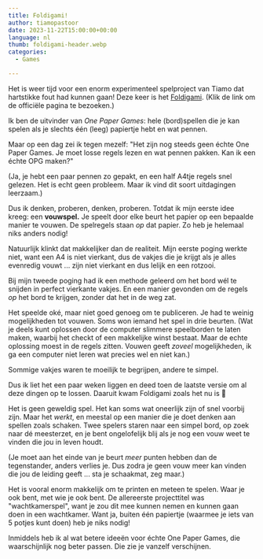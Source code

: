 ```yaml
---
title: Foldigami!
author: tiamopastoor
date: 2023-11-22T15:00:00+00:00
language: nl
thumb: foldigami-header.webp
categories:
  - Games

---
```

Het is weer tijd voor een enorm experimenteel spelproject van Tiamo dat hartstikke fout had kunnen gaan! Deze keer is het [Foldigami][1]. (Klik de link om de officiële pagina te bezoeken.)

Ik ben de uitvinder van _One Paper Games_: hele (bord)spellen die je kan spelen als je slechts één (leeg) papiertje hebt en wat pennen. 

Maar op een dag zei ik tegen mezelf: "Het zijn nog steeds geen échte One Paper Games. Je moet losse regels lezen en wat pennen pakken. Kan ik een échte OPG maken?"

(Ja, je hebt een paar pennen zo gepakt, en een half A4tje regels snel gelezen. Het is echt geen probleem. Maar ik vind dit soort uitdagingen leerzaam.)

Dus ik denken, proberen, denken, proberen. Totdat ik mijn eerste idee kreeg: een **vouwspel.** Je speelt door elke beurt het papier op een bepaalde manier te vouwen. De spelregels staan _op_ dat papier. Zo heb je helemaal niks anders nodig!

Natuurlijk klinkt dat makkelijker dan de realiteit. Mijn eerste poging werkte niet, want een A4 is niet vierkant, dus de vakjes die je krijgt als je alles evenredig vouwt ... zijn niet vierkant en dus lelijk en een rotzooi.

Bij mijn tweede poging had ik een methode geleerd om het bord wél te snijden in perfect vierkante vakjes. En een manier gevonden om de regels _op_ het bord te krijgen, zonder dat het in de weg zat.

Het speelde oké, maar niet goed genoeg om te publiceren. Je had te weinig mogelijkheden tot vouwen. Soms won iemand het spel in drie beurten. (Wat je deels kunt oplossen door de computer slimmere speelborden te laten maken, waarbij het checkt of een makkelijke winst bestaat. Maar de echte oplossing moest in de regels zitten. Vouwen geeft _zoveel_ mogelijkheden, ik ga een computer niet leren wat precies wel en niet kan.) 

Sommige vakjes waren te moeilijk te begrijpen, andere te simpel.

Dus ik liet het een paar weken liggen en deed toen de laatste versie om al deze dingen op te lossen. Daaruit kwam Foldigami zoals het nu is 🙂

Het is geen geweldig spel. Het kan soms wat oneerlijk zijn of snel voorbij zijn. Maar het _werkt_, en meestal op een manier die je doet denken aan spellen zoals schaken. Twee spelers staren naar een simpel bord, op zoek naar dé meesterzet, en je bent ongelofelijk blij als je nog een vouw weet te vinden die jou in leven houdt.

(Je moet aan het einde van je beurt _meer_ punten hebben dan de tegenstander, anders verlies je. Dus zodra je geen vouw meer kan vinden die jou de leiding geeft ... sta je schaakmat, zeg maar.)

Het is vooral enorm makkelijk om te printen en meteen te spelen. Waar je ook bent, met wie je ook bent. De allereerste projecttitel was "wachtkamerspel", want je zou dit mee kunnen nemen en kunnen gaan doen in een wachtkamer. Want ja, buiten één papiertje (waarmee je iets van 5 potjes kunt doen) heb je niks nodig!

Inmiddels heb ik al wat betere ideeën voor échte One Paper Games, die waarschijnlijk nog beter passen. Die zie je vanzelf verschijnen.

 [1]: https://pandaqi.com/foldigami